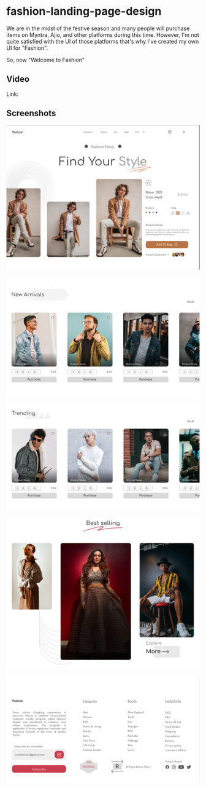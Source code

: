 # fashion-landing-page-design

We are in the midst of the festive season and many people will purchase items on Myntra, Ajio, and other platforms during this time. However, I'm not quite satisfied with the UI of those platforms that's why I've created my own UI for "Fashion".

So, now "Welcome to Fashion"

## Video 

Link:


## Screenshots

![App Screenshot](https://github.com/subham-04/fashion-landing-page-design/blob/main/f1.png)


![App Screenshot](https://github.com/subham-04/fashion-landing-page-design/blob/main/f2.png)

![App Screenshot](https://github.com/subham-04/fashion-landing-page-design/blob/main/f3.png)


![App Screenshot](https://github.com/subham-04/fashion-landing-page-design/blob/main/f4.png)


![App Screenshot](https://github.com/subham-04/fashion-landing-page-design/blob/main/f5.png)


